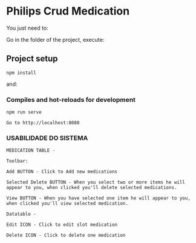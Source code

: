 # Philips Crud Medication

You just need to:

Go in the folder of the project, execute: 

## Project setup
```
npm install
```

and:

### Compiles and hot-reloads for development
```
npm run serve

Go to http://localhost:8080

```
### USABILIDADE DO SISTEMA

```
MEDICATION TABLE - 

Toolbar:

Add BUTTON - Click to Add new medications

Selected Delete BUTTON - When you select two or more items he will appear to you, when clicked you'll delete selected medications. 

View BUTTON - When you have selected one item he will appear to you, when clicked you'll view selected medication.

Datatable -

Edit ICON - Click to edit slot medication

Delete ICON - Click to delete one medication
```
